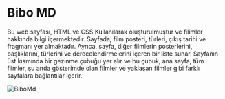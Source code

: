 # Bibo MD

Bu web sayfası,
HTML ve CSS Kullanılarak oluşturulmuştur ve filimler hakkında bilgi içermektedir. 
Sayfada, film posteri, türleri, çıkış tarihi ve fragmanı yer almaktadır. 
Ayrıca, sayfa, diğer filmlerin posterlerini, başlıklarını, türlerini ve derecelendirmelerini içeren bir liste sunar. 
Sayfanın üst kısmında bir gezinme çubuğu yer alır ve bu çubuk, ana sayfa, tüm filmler, şu anda gösterimde olan filmler ve yaklaşan filmler gibi farklı sayfalara bağlantılar içerir. 

![BiboMd](https://i.hizliresim.com/m8u3g5y.PNG)

